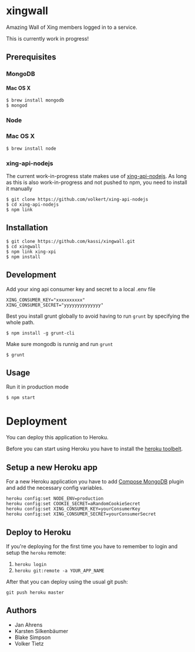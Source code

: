 xingwall
========

Amazing Wall of Xing members logged in to a service.

This is currently work in progress!

## Prerequisites

### MongoDB

#### Mac OS X

```
$ brew install mongodb
$ mongod
```

### Node

### Mac OS X

```
$ brew install node
```

### xing-api-nodejs

The current work-in-progress state makes use of [xing-api-nodejs](https://github.com/volkert/xing-api-nodejs).
As long as this is also work-in-progress and not pushed to npm, you need to install it manually

```
$ git clone https://github.com/volkert/xing-api-nodejs
$ cd xing-api-nodejs
$ npm link
```

## Installation

```
$ git clone https://github.com/kassi/xingwall.git
$ cd xingwall
$ npm link xing-xpi
$ npm install
```

## Development

Add your xing api consumer key and secret to a local .env file

```
XING_CONSUMER_KEY="xxxxxxxxxx"
XING_CONSUMER_SECRET="yyyyyyyyyyyyyy"
```

Best you install grunt globally to avoid having to run `grunt` by specifying the whole path.

```
$ npm install -g grunt-cli
```

Make sure mongodb is runnig and run `grunt`

```
$ grunt
```

## Usage

Run it in production mode

```
$ npm start
```

# Deployment

You can deploy this application to Heroku.

Before you can start using Heroku you have to install the [heroku toolbelt](https://toolbelt.heroku.com/).

## Setup a new Heroku app

For a new Heroku application you have to add [Compose MongoDB](https://addons.heroku.com/mongohq) plugin and add the
necessary config variables.

```
heroku config:set NODE_ENV=production
heroku config:set COOKIE_SECRET=aRandomCookieSecret
heroku config:set XING_CONSUMER_KEY=yourConsumerKey
heroku config:set XING_CONSUMER_SECRET=yourConsumerSecret
```

## Deploy to Heroku

If you're deploying for the first time you have to remember to login and setup the `heroku` remote:

1. `heroku login`
2. `heroku git:remote -a YOUR_APP_NAME`

After that you can deploy using the usual git push:

```
git push heroku master
```

## Authors

* Jan Ahrens
* Karsten Silkenbäumer
* Blake Simpson
* Volker Tietz
